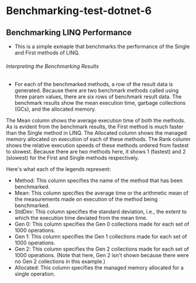 # Benchmarking-test-dotnet-6

## Benchmarking LINQ Performance
 - This is a simple exmaple that benchmarks the performance of the Single and First methods of LINQ.

###### Interpreting the Benchmarking Results
 - For each of the benchmarked methods, a row of the result data is generated. Because there are two benchmark methods called using three param values, there are six rows of benchmark result data. The benchmark results show the mean execution time, garbage collections (GCs), and the allocated memory.

The Mean column shows the average execution time of both the methods. As is evident from the benchmark results, the First method is much faster than the Single method in LINQ. The Allocated column shows the managed memory allocated on execution of each of these methods. The Rank column shows the relative execution speeds of these methods ordered from fastest to slowest. Because there are two methods here, it shows 1 (fastest) and 2 (slowest) for the First and Single methods respectively.

Here's what each of the legends represent:

 - Method: This column specifies the name of the method that has been benchmarked.
 - Mean: This column specifies the average time or the arithmetic mean of the measurements made on execution of the method being benchmarked.
 - StdDev: This column specifies the standard deviation, i.e., the extent to which the execution time deviated from the mean time.
 - Gen 0: This column specifies the Gen 0 collections made for each set of 1000 operations.
 - Gen 1: This column specifies the Gen 1 collections made for each set of 1000 operations.
 - Gen 2: This column specifies the Gen 2 collections made for each set of 1000 operations. (Note that here, Gen 2 isn't shown because there were no Gen 2 collections in   this example.)
 - Allocated: This column specifies the managed memory allocated for a single operation.
